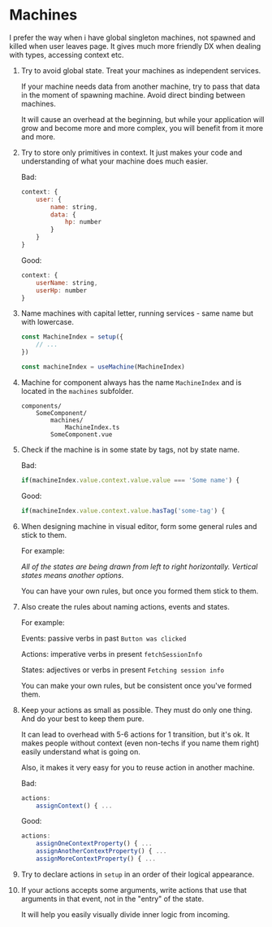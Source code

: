 # Machines

I prefer the way when i have global singleton machines, not spawned and killed when user leaves page. It gives much more friendly DX when dealing with types, accessing context etc.

1. Try to avoid global state. Treat your machines as independent services. 

    If your machine needs data from another machine, try to pass that data in the moment of spawning machine. Avoid direct binding between machines.

    It will cause an overhead at the beginning, but while your application will grow and become more and more complex, you will benefit from it more and more.

2. Try to store only primitives in context. It just makes your code and understanding of what your machine does much easier.

    Bad:
    ```javascript
    context: {
        user: {
            name: string,
            data: {
                hp: number
            }
        }
    }
    ```
    Good:
    ```javascript
    context: {
        userName: string,
        userHp: number
    }
    ```

3. Name machines with capital letter, running services - same name but with lowercase.
    ```javascript
    const MachineIndex = setup({
        // ...
    })

    const machineIndex = useMachine(MachineIndex)
    ```

4. Machine for component always has the name `MachineIndex` and is located in the `machines` subfolder.
    ```
    components/
        SomeComponent/
            machines/
                MachineIndex.ts
            SomeComponent.vue
    ```

5. Check if the machine is in some state by tags, not by state name.

    Bad:
    ```javascript
    if(machineIndex.value.context.value.value === 'Some name') {
    ```
    Good:
    ```javascript
    if(machineIndex.value.context.value.hasTag('some-tag') {
    ```

6. When designing machine in visual editor, form some general rules and stick to them.

    For example:

    _All of the states are being drawn from left to right horizontally. Vertical states means another options_.

    You can have your own rules, but once you formed them stick to them.

7. Also create the rules about naming actions, events and states.

    For example:

    Events: passive verbs in past `Button was clicked`

    Actions: imperative verbs in present `fetchSessionInfo`

    States: adjectives or verbs in present `Fetching session info`

    You can make your own rules, but be consistent once you've formed them.

8. Keep your actions as small as possible. They must do only one thing. And do your best to keep them pure.

    It can lead to overhead with 5-6 actions for 1 transition, but it's ok. It makes people without context (even non-techs if you name them right) easily understand what is going on.

    Also, it makes it very easy for you to reuse action in another machine.

    Bad:
    ```javascript
    actions:
        assignContext() { ...
    ```
    Good:
    ```javascript
    actions:
        assignOneContextProperty() { ...
        assignAnotherContextProperty() { ...
        assignMoreContextProperty() { ...
    ```

9. Try to declare actions in `setup` in an order of their logical appearance.

10. If your actions accepts some arguments, write actions that use that arguments in that event, not in the "entry" of the state.

    It will help you easily visually divide inner logic from incoming.
